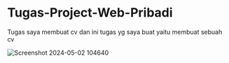 # Tugas-Project-Web-Pribadi
Tugas saya membuat cv dan ini tugas yg saya buat yaitu membuat sebuah cv

![Screenshot 2024-05-02 104640](https://github.com/riskibowo/Tugas-Project-Web-Pribadi/assets/115862112/10aabede-5fb8-451c-afc9-d684dd15b9d4)
